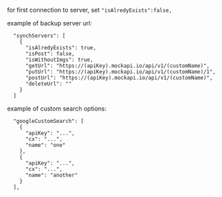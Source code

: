 for first connection to server, set `"isAlredyExists":false,`<br>

example of backup server url:<br>
```
  "synchServers": [
    {
      "isAlredyExists": true,
      "isPost": false,
      "isWithoutImgs": true,
      "getUrl": "https://(apiKey).mockapi.io/api/v1/(customName)",
      "putUrl": "https://(apiKey).mockapi.io/api/v1/(customName)/1",
      "postUrl": "https://(apiKey).mockapi.io/api/v1/(customName)",
      "deleteUrl": ""
    }
  ]
```
example of custom search options:<br>
```
  "googleCustomSearch": [
    {
      "apiKey": "...",
      "cx": "...",
      "name": "one"
    },
    {
      "apiKey": "...",
      "cx": "...",
      "name": "another"
    }
  ],
```